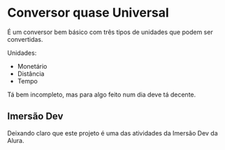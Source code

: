 # Conversor quase Universal

É um conversor bem básico com três tipos de unidades que podem ser convertidas.

Unidades:

- Monetário
- Distância
- Tempo

Tá bem incompleto, mas para algo feito num dia deve tá decente.

## Imersão Dev

Deixando claro que este projeto é uma das atividades da Imersão Dev da Alura.
